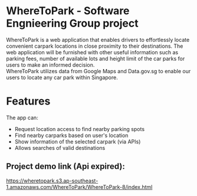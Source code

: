 # WhereToPark - Software Engnieering Group project
WhereToPark is a web application that enables drivers to effortlessly locate convenient carpark locations in close proximity to their destinations. The web application will be furnished
with other useful information such as parking fees, number of available lots and height limit of the car parks for users to make an informed decision.\
WhereToPark utilizes data from Google Maps and Data.gov.sg to enable our users to locate any car park within Singapore.

# Features
The app can:
- Request location access to find nearby parking spots
- Find nearby carparks based on user's location
- Show information of the selected carpark (via APIs)
- Allows searches of valid destinations

## Project demo link (Api expired):
https://wheretopark.s3.ap-southeast-1.amazonaws.com/WhereToPark/WhereToPark-8/index.html

